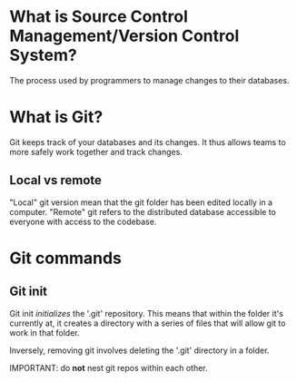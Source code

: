 
# What is Source Control Management/Version Control System?

The process used by programmers to manage changes to their databases.

# What is Git?

Git keeps track of your databases and its changes. It thus allows teams to more safely work together and track changes.

## Local vs remote

"Local" git version mean that the git folder has been edited locally in a computer. "Remote" git refers to the distributed database accessible to everyone with access to the codebase.

# Git commands

## Git init

Git init *initializes* the '.git' repository. This means that within the folder it's currently at, it creates a directory with a series of files that will allow git to work in that folder.

Inversely, removing git involves deleting the '.git' directory in a folder.

IMPORTANT: do **not** nest git repos within each other.

##